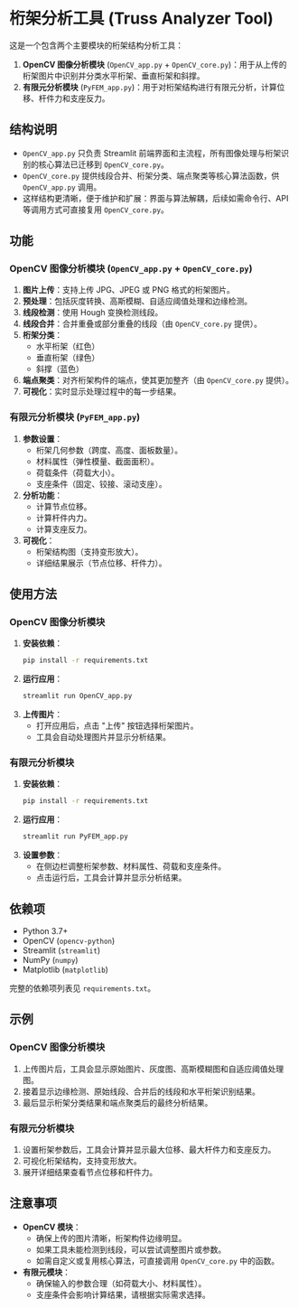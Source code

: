 # 桁架分析工具 (Truss Analyzer Tool)

这是一个包含两个主要模块的桁架结构分析工具：
1. **OpenCV 图像分析模块** (`OpenCV_app.py` + `OpenCV_core.py`)：用于从上传的桁架图片中识别并分类水平桁架、垂直桁架和斜撑。
2. **有限元分析模块** (`PyFEM_app.py`)：用于对桁架结构进行有限元分析，计算位移、杆件力和支座反力。

## 结构说明

- `OpenCV_app.py` 只负责 Streamlit 前端界面和主流程，所有图像处理与桁架识别的核心算法已迁移到 `OpenCV_core.py`。
- `OpenCV_core.py` 提供线段合并、桁架分类、端点聚类等核心算法函数，供 `OpenCV_app.py` 调用。
- 这样结构更清晰，便于维护和扩展：界面与算法解耦，后续如需命令行、API等调用方式可直接复用 `OpenCV_core.py`。

## 功能

### OpenCV 图像分析模块 (`OpenCV_app.py` + `OpenCV_core.py`)
1. **图片上传**：支持上传 JPG、JPEG 或 PNG 格式的桁架图片。
2. **预处理**：包括灰度转换、高斯模糊、自适应阈值处理和边缘检测。
3. **线段检测**：使用 Hough 变换检测线段。
4. **线段合并**：合并重叠或部分重叠的线段（由 `OpenCV_core.py` 提供）。
5. **桁架分类**：
   - 水平桁架（红色）
   - 垂直桁架（绿色）
   - 斜撑（蓝色）
6. **端点聚类**：对齐桁架构件的端点，使其更加整齐（由 `OpenCV_core.py` 提供）。
7. **可视化**：实时显示处理过程中的每一步结果。

### 有限元分析模块 (`PyFEM_app.py`)
1. **参数设置**：
   - 桁架几何参数（跨度、高度、面板数量）。
   - 材料属性（弹性模量、截面面积）。
   - 荷载条件（荷载大小）。
   - 支座条件（固定、铰接、滚动支座）。
2. **分析功能**：
   - 计算节点位移。
   - 计算杆件内力。
   - 计算支座反力。
3. **可视化**：
   - 桁架结构图（支持变形放大）。
   - 详细结果展示（节点位移、杆件力）。

## 使用方法

### OpenCV 图像分析模块
1. **安装依赖**：
   ```bash
   pip install -r requirements.txt
   ```
2. **运行应用**：
   ```bash
   streamlit run OpenCV_app.py
   ```
3. **上传图片**：
   - 打开应用后，点击 "上传" 按钮选择桁架图片。
   - 工具会自动处理图片并显示分析结果。

### 有限元分析模块
1. **安装依赖**：
   ```bash
   pip install -r requirements.txt
   ```
2. **运行应用**：
   ```bash
   streamlit run PyFEM_app.py
   ```
3. **设置参数**：
   - 在侧边栏调整桁架参数、材料属性、荷载和支座条件。
   - 点击运行后，工具会计算并显示分析结果。

## 依赖项

- Python 3.7+
- OpenCV (`opencv-python`)
- Streamlit (`streamlit`)
- NumPy (`numpy`)
- Matplotlib (`matplotlib`)

完整的依赖项列表见 `requirements.txt`。

## 示例

### OpenCV 图像分析模块
1. 上传图片后，工具会显示原始图片、灰度图、高斯模糊图和自适应阈值处理图。
2. 接着显示边缘检测、原始线段、合并后的线段和水平桁架识别结果。
3. 最后显示桁架分类结果和端点聚类后的最终分析结果。

### 有限元分析模块
1. 设置桁架参数后，工具会计算并显示最大位移、最大杆件力和支座反力。
2. 可视化桁架结构，支持变形放大。
3. 展开详细结果查看节点位移和杆件力。

## 注意事项

- **OpenCV 模块**：
  - 确保上传的图片清晰，桁架构件边缘明显。
  - 如果工具未能检测到线段，可以尝试调整图片或参数。
  - 如需自定义或复用核心算法，可直接调用 `OpenCV_core.py` 中的函数。
- **有限元模块**：
  - 确保输入的参数合理（如荷载大小、材料属性）。
  - 支座条件会影响计算结果，请根据实际需求选择。
